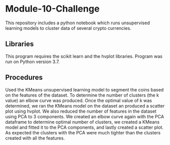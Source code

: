 # Module-10-Challenge

This repository includes a python notebook which runs unsupervised learning models to cluster data of several crypto currencies.

## Libraries

This program requires the scikit learn and the hvplot libraries. Program was run on Python version 3.7.

## Procedures

Used the KMeans unsupervised learning model to segment the coins based on the features of the dataset. To determine the number of clusters (the k value) an elbow curve was produced. Once the optimal value of k was determined, we ran the KMeans model on the dataset an produced a scatter plot using hvplot. We also reduced the number of features in the dataset using PCA to 3 components. We created an elbow curve again with the PCA dataframe to determine optimal number of clusters, we created a KMeans model and fitted it to the PCA components, and lastly created a scatter plot. As expected the clusters with the PCA were much tighter than the clusters created with all the features.

